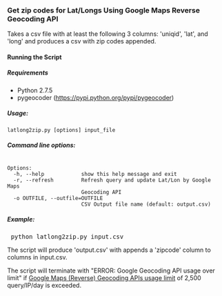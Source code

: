 ### Get zip codes for Lat/Longs Using Google Maps Reverse Geocoding API

Takes a csv file with at least the following 3 columns: 'uniqid', 'lat', and 'long'  and produces a csv with zip codes appended.

#### Running the Script

##### Requirements
- Python 2.7.5
- pygeocoder (https://pypi.python.org/pypi/pygeocoder)

##### Usage: 
<pre><code>latlong2zip.py [options] input_file</code></pre>

##### Command line options:
<pre><code>
Options:
  -h, --help            show this help message and exit
  -r, --refresh         Refresh query and update Lat/Lon by Google Maps
                        Geocoding API
  -o OUTFILE, --outfile=OUTFILE
                        CSV Output file name (default: output.csv)
</code></pre>

##### Example:
<pre> python latlong2zip.py input.csv</pre>

The script will produce 'output.csv' with appends a 'zipcode' column to columns in input.csv.

The script will terminate with "ERROR: Google Geocoding API usage over limit" if [Google Maps (Reverse) Geocoding APIs usage limit](https://developers.google.com/maps/documentation/geocoding/#Limits) of 2,500 query/IP/day is exceeded.
